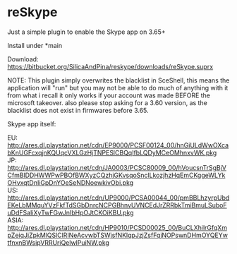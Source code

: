 # reSkype

Just a simple plugin to enable the Skype app on 3.65+

Install under \*main

Download: https://bitbucket.org/SilicaAndPina/reskype/downloads/reSkype.suprx  

NOTE: This plugin simply overwrites the blacklist in SceShell, this means the application will "run" but you may not be able to do
much of anything with it from what i recall it only works if your account was made BEFORE the microsoft takeover.
also please stop asking for a 3.60 version, as the blacklist does not exist in firmwares before 3.65.

Skype app itself:     
    
EU:    
http://ares.dl.playstation.net/cdn/EP9000/PCSF00124_00/hnGiULdWwOXcabKnUGFcxqjnKQUqcVXLGzHjTNPESlCBQqIfbLQDyMCeOMhnxvWK.pkg     
JP:    
http://ares.dl.playstation.net/cdn/JA0003/PCSC80009_00/hVoucsnTrSgBjVCfmBlDDHWWPwPBOfBWXyzCQzhjGKvsqoSnclLkozjhzHqEmCKggeWLYkOHvxqtDnIiGpDnYOeSeNDNoewkivObi.pkg     
US:     
http://ares.dl.playstation.net/cdn/UP9000/PCSA00044_00/pmBBLhzyrpUbdEKeLbMMquYVzFkfTdSGbDnrcNCPGBhnvUVNCEdJrZRRbkTmiBmuLSuboFuDdFSaIiXyTwFGwJnIbHpOJtCKOiKBU.pkg     
ASIA:     
http://ares.dl.playstation.net/cdn/HP9010/PCSD00025_00/BuCLXhilrGfqXmpZeiqJjZpkMlQSlClRINeAcvwbTSWjsfNKlqpJzjZsfFqjNOPswnDHmOYQEYwtfnxnBWsipVRRUriQelwlPuiNW.pkg   
